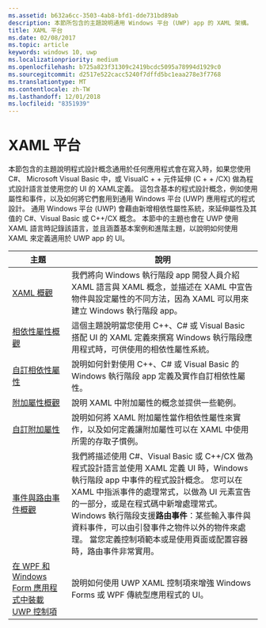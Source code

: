 ```yaml
---
ms.assetid: b632a6cc-3503-4ab8-bfd1-dde731bd89ab
description: 本節所包含的主題說明通用 Windows 平台 (UWP) app 的 XAML 架構。
title: XAML 平台
ms.date: 02/08/2017
ms.topic: article
keywords: windows 10, uwp
ms.localizationpriority: medium
ms.openlocfilehash: b725a823f31309c2419bcdc5095a78994d1929c0
ms.sourcegitcommit: d2517e522cacc5240f7dffd5bc1eaa278e3f7768
ms.translationtype: MT
ms.contentlocale: zh-TW
ms.lasthandoff: 12/01/2018
ms.locfileid: "8351939"
---
```

# <a name="xaml-platform"></a>XAML 平台


本節包含的主題說明程式設計概念通用於任何應用程式會在寫入時，如果您使用 C#、 Microsoft Visual Basic 中，或 VisualC + + 元件延伸 (C + + /CX) 做為程式設計語言並使用您的 UI 的 XAML定義。 這包含基本的程式設計概念，例如使用屬性和事件，以及如何將它們套用到通用 Windows 平台 (UWP) 應用程式的程式設計。 通用 Windows 平台 (UWP) 會藉由新增相依性屬性系統，來延伸屬性及其值的 C#、Visual Basic 或 C++/CX 概念。 本節中的主題也會在 UWP 使用 XAML 語言時記錄該語言，並且涵蓋基本案例和進階主題，以說明如何使用 XAML 來定義適用於 UWP app 的 UI。

| 主題 | 說明 |
|-------|-------------|
| [XAML 概觀](xaml-overview.md) | 我們將向 Windows 執行階段 app 開發人員介紹 XAML 語言與 XAML 概念，並描述在 XAML 中宣告物件與設定屬性的不同方法，因為 XAML 可以用來建立 Windows 執行階段 app。 |
| [相依性屬性概觀](dependency-properties-overview.md) | 這個主題說明當您使用 C++、C# 或 Visual Basic 搭配 UI 的 XAML 定義來撰寫 Windows 執行階段應用程式時，可供使用的相依性屬性系統。 |
| [自訂相依性屬性](custom-dependency-properties.md) | 說明如何針對使用 C++、C# 或 Visual Basic 的 Windows 執行階段 app 定義及實作自訂相依性屬性。 |
| [附加屬性概觀](attached-properties-overview.md) | 說明 XAML 中附加屬性的概念並提供一些範例。 |
| [自訂附加屬性](custom-attached-properties.md) | 說明如何將 XAML 附加屬性當作相依性屬性來實作，以及如何定義讓附加屬性可以在 XAML 中使用所需的存取子慣例。 |
| [事件與路由事件概觀](events-and-routed-events-overview.md) | 我們將描述使用 C#、Visual Basic 或 C++/CX 做為程式設計語言並使用 XAML 定義 UI 時，Windows 執行階段 app 中事件的程式設計概念。 您可以在 XAML 中指派事件的處理常式，以做為 UI 元素宣告的一部分，或是在程式碼中新增處理常式。 Windows 執行階段支援**路由事件**：某些輸入事件與資料事件，可以由引發事件之物件以外的物件來處理。 當您定義控制項範本或是使用頁面或配置容器時，路由事件非常實用。 |
|[在 WPF 和 Windows Form 應用程式中裝載 UWP 控制項](xaml-host-controls.md)| 說明如何使用 UWP XAML 控制項來增強 Windows Forms 或 WPF 傳統型應用程式的 UI。|
